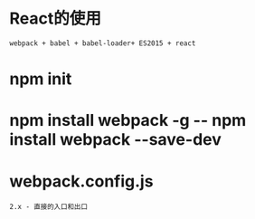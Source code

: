 # React的使用
	webpack + babel + babel-loader+ ES2015 + react

# npm init 

# npm install webpack -g  -- npm install webpack --save-dev

# webpack.config.js
	2.x - 直接的入口和出口